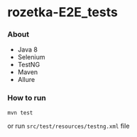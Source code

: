 # rozetka-E2E_tests

### About
- Java 8
- Selenium
- TestNG
- Maven
- Allure
  
### How to run
```
mvn test
```
or
run ```
    src/test/resources/testng.xml
    ``` file